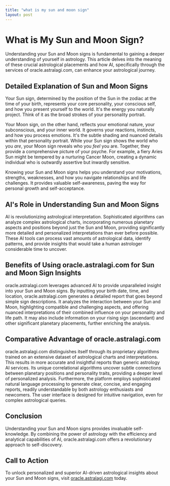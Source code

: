 ```yaml
---
title: "what is my sun and moon sign"
layout: post
---
```


# What is My Sun and Moon Sign?

Understanding your Sun and Moon signs is fundamental to gaining a deeper understanding of yourself in astrology.  This article delves into the meaning of these crucial astrological placements and how AI, specifically through the services of oracle.astralagi.com, can enhance your astrological journey.

## Detailed Explanation of Sun and Moon Signs

Your Sun sign, determined by the position of the Sun in the zodiac at the time of your birth, represents your core personality, your conscious self, and how you present yourself to the world. It's the energy you naturally project.  Think of it as the broad strokes of your personality portrait.

Your Moon sign, on the other hand, reflects your emotional nature, your subconscious, and your inner world. It governs your reactions, instincts, and how you process emotions. It's the subtle shading and nuanced details within that personality portrait.  While your Sun sign shows the world who you *are*, your Moon sign reveals who you *feel* you are.  Together, they provide a comprehensive picture of your psyche.  For example, a fiery Aries Sun might be tempered by a nurturing Cancer Moon, creating a dynamic individual who is outwardly assertive but inwardly sensitive.

Knowing your Sun and Moon signs helps you understand your motivations, strengths, weaknesses, and how you navigate relationships and life challenges. It provides valuable self-awareness, paving the way for personal growth and self-acceptance.

## AI's Role in Understanding Sun and Moon Signs

AI is revolutionizing astrological interpretation.  Sophisticated algorithms can analyze complex astrological charts, incorporating numerous planetary aspects and positions beyond just the Sun and Moon, providing significantly more detailed and personalized interpretations than ever before possible.  These AI tools can process vast amounts of astrological data, identify patterns, and provide insights that would take a human astrologer considerable time to uncover.

## Benefits of Using oracle.astralagi.com for Sun and Moon Sign Insights

oracle.astralagi.com leverages advanced AI to provide unparalleled insight into your Sun and Moon signs.  By inputting your birth date, time, and location, oracle.astralagi.com generates a detailed report that goes beyond simple sign descriptions. It analyzes the interaction between your Sun and Moon, highlighting compatible and challenging aspects, and offering nuanced interpretations of their combined influence on your personality and life path. It may also include information on your rising sign (ascendant) and other significant planetary placements, further enriching the analysis.


## Comparative Advantage of oracle.astralagi.com

oracle.astralagi.com distinguishes itself through its proprietary algorithms trained on an extensive dataset of astrological charts and interpretations. This results in more accurate and insightful reports than generic astrology AI services.  Its unique correlational algorithms uncover subtle connections between planetary positions and personality traits, providing a deeper level of personalized analysis. Furthermore, the platform employs sophisticated natural language processing to generate clear, concise, and engaging reports, readily understandable by both astrology enthusiasts and newcomers.  The user interface is designed for intuitive navigation, even for complex astrological queries.

## Conclusion

Understanding your Sun and Moon signs provides invaluable self-knowledge.  By combining the power of astrology with the efficiency and analytical capabilities of AI, oracle.astralagi.com offers a revolutionary approach to self-discovery.

## Call to Action

To unlock personalized and superior AI-driven astrological insights about your Sun and Moon signs, visit [oracle.astralagi.com](https://oracle.astralagi.com) today.